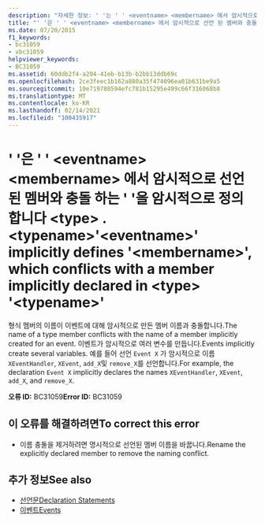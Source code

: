 ```yaml
---
description: "자세한 정보: ' '는 ' ' <eventname> <membername> 에서 암시적으로 선언 된 멤버와 충돌 하는 ' '을 암시적으로 정의 합니다 <type> . <typename>"
title: "' '은 ' ' <eventname> <membername> 에서 암시적으로 선언 된 멤버와 충돌 하는 ' '을 암시적으로 정의 합니다 <type> . <typename>"
ms.date: 07/20/2015
f1_keywords:
- bc31059
- vbc31059
helpviewer_keywords:
- BC31059
ms.assetid: 60ddb2f4-a204-41eb-b13b-b2bb13ddb69c
ms.openlocfilehash: 2ce3feec1b162a880a35f474096ea01b631be9a5
ms.sourcegitcommit: 10e719780594efc781b15295e499c66f316068b8
ms.translationtype: MT
ms.contentlocale: ko-KR
ms.lasthandoff: 02/14/2021
ms.locfileid: "100435917"
---
```

# <a name="eventname-implicitly-defines-membername-which-conflicts-with-a-member-implicitly-declared-in-type-typename"></a><span data-ttu-id="a3ef6-103">' '은 ' ' \<eventname> \<membername> 에서 암시적으로 선언 된 멤버와 충돌 하는 ' '을 암시적으로 정의 합니다 \<type> . \<typename></span><span class="sxs-lookup"><span data-stu-id="a3ef6-103">'\<eventname>' implicitly defines '\<membername>', which conflicts with a member implicitly declared in \<type> '\<typename>'</span></span>

<span data-ttu-id="a3ef6-104">형식 멤버의 이름이 이벤트에 대해 암시적으로 만든 멤버 이름과 충돌합니다.</span><span class="sxs-lookup"><span data-stu-id="a3ef6-104">The name of a type member conflicts with the name of a member implicitly created for an event.</span></span> <span data-ttu-id="a3ef6-105">이벤트가 암시적으로 여러 변수를 만듭니다.</span><span class="sxs-lookup"><span data-stu-id="a3ef6-105">Events implicitly create several variables.</span></span> <span data-ttu-id="a3ef6-106">예를 들어 선언 `Event X` 가 암시적으로 이름 `XEventHandler`, `XEvent`, `add_X`및 `remove_X`를 선언합니다.</span><span class="sxs-lookup"><span data-stu-id="a3ef6-106">For example, the declaration `Event X` implicitly declares the names `XEventHandler`, `XEvent`, `add_X`, and `remove_X`.</span></span>

<span data-ttu-id="a3ef6-107">**오류 ID:** BC31059</span><span class="sxs-lookup"><span data-stu-id="a3ef6-107">**Error ID:** BC31059</span></span>

## <a name="to-correct-this-error"></a><span data-ttu-id="a3ef6-108">이 오류를 해결하려면</span><span class="sxs-lookup"><span data-stu-id="a3ef6-108">To correct this error</span></span>

- <span data-ttu-id="a3ef6-109">이름 충돌을 제거하려면 명시적으로 선언된 멤버 이름을 바꿉니다.</span><span class="sxs-lookup"><span data-stu-id="a3ef6-109">Rename the explicitly declared member to remove the naming conflict.</span></span>

## <a name="see-also"></a><span data-ttu-id="a3ef6-110">추가 정보</span><span class="sxs-lookup"><span data-stu-id="a3ef6-110">See also</span></span>

- [<span data-ttu-id="a3ef6-111">선언문</span><span class="sxs-lookup"><span data-stu-id="a3ef6-111">Declaration Statements</span></span>](../programming-guide/language-features/statements.md#declaration-statements)
- [<span data-ttu-id="a3ef6-112">이벤트</span><span class="sxs-lookup"><span data-stu-id="a3ef6-112">Events</span></span>](../programming-guide/language-features/events/index.md)
